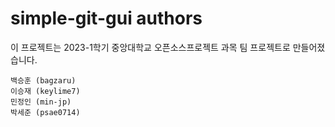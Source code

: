 # simple-git-gui authors
이 프로젝트는 2023-1학기 중앙대학교 오픈소스프로젝트 과목 팀 프로젝트로 만들어졌습니다.

    백승훈 (bagzaru)
    이승재 (keylime7)
    민정인 (min-jp)
    박세준 (psae0714)


